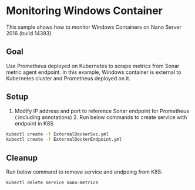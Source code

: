 # Monitoring Windows Container 

This sample shows how to monitor Windows Containers on Nano Server 2016 (build 14393).

## Goal

Use Prometheus deployed on Kubernetes to scrape metrics from Sonar metric agent endpoint. In this example, Windows container is external to Kubernetes cluster and Prometheus deployed on it.

## Setup

 1. Modify IP address and port to reference Sonar endpoint for Prometheus ( including annotations) 
    2. Run below commands to create service with endpoint in K8S

```bash
kubectl create -f ExternalDockerSvc.yml
kubectl create -f ExternalDockerEndpoint.yml
```

## Cleanup

Run below command to remove service and endpoing from K8S:

```bash
kubectl delete service nano-metrics 
```